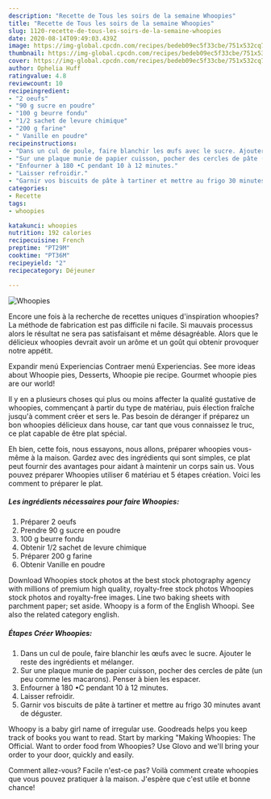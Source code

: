 ```yaml
---
description: "Recette de Tous les soirs de la semaine Whoopies"
title: "Recette de Tous les soirs de la semaine Whoopies"
slug: 1120-recette-de-tous-les-soirs-de-la-semaine-whoopies
date: 2020-08-14T09:49:03.439Z
image: https://img-global.cpcdn.com/recipes/bedeb09ec5f33cbe/751x532cq70/whoopies-photo-principale-de-la-recette.jpg
thumbnail: https://img-global.cpcdn.com/recipes/bedeb09ec5f33cbe/751x532cq70/whoopies-photo-principale-de-la-recette.jpg
cover: https://img-global.cpcdn.com/recipes/bedeb09ec5f33cbe/751x532cq70/whoopies-photo-principale-de-la-recette.jpg
author: Ophelia Huff
ratingvalue: 4.8
reviewcount: 10
recipeingredient:
- "2 oeufs"
- "90 g sucre en poudre"
- "100 g beurre fondu"
- "1/2 sachet de levure chimique"
- "200 g farine"
- " Vanille en poudre"
recipeinstructions:
- "Dans un cul de poule, faire blanchir les œufs avec le sucre. Ajouter le reste des ingrédients et mélanger."
- "Sur une plaque munie de papier cuisson, pocher des cercles de pâte (un peu comme les macarons). Penser à bien les espacer."
- "Enfourner à 180 •C pendant 10 à 12 minutes."
- "Laisser refroidir."
- "Garnir vos biscuits de pâte à tartiner et mettre au frigo 30 minutes avant de déguster."
categories:
- Recette
tags:
- whoopies

katakunci: whoopies 
nutrition: 192 calories
recipecuisine: French
preptime: "PT29M"
cooktime: "PT36M"
recipeyield: "2"
recipecategory: Déjeuner

---
```



![Whoopies](https://img-global.cpcdn.com/recipes/bedeb09ec5f33cbe/751x532cq70/whoopies-photo-principale-de-la-recette.jpg)

Encore une fois à la recherche de recettes uniques d'inspiration whoopies? La méthode de fabrication est pas difficile ni facile. Si mauvais processus alors le résultat ne sera pas satisfaisant et même désagréable. Alors que le délicieux whoopies devrait avoir un arôme et un goût qui obtenir provoquer notre appétit.

Expandir menú Experiencias Contraer menú Experiencias. See more ideas about Whoopie pies, Desserts, Whoopie pie recipe. Gourmet whoopie pies are our world!

Il y en a plusieurs choses qui plus ou moins affecter la qualité gustative de whoopies, commençant à partir du type de matériau, puis élection fraîche jusqu'à comment créer et sers le. Pas besoin de déranger if préparez un bon whoopies délicieux dans house, car tant que vous connaissez le truc, ce plat capable de être plat spécial.


Eh bien, cette fois, nous essayons, nous allons, préparer whoopies vous-même à la maison. Gardez avec des ingrédients qui sont simples, ce plat peut fournir des avantages pour aidant à maintenir un corps sain us. Vous pouvez préparer Whoopies utiliser 6 matériau et 5 étapes création. Voici les comment to préparer le plat.

<!--inarticleads1-->

##### Les ingrédients nécessaires pour faire Whoopies:

1. Préparer 2 oeufs
1. Prendre 90 g sucre en poudre
1.  100 g beurre fondu
1. Obtenir 1/2 sachet de levure chimique
1. Préparer 200 g farine
1. Obtenir  Vanille en poudre


Download Whoopies stock photos at the best stock photography agency with millions of premium high quality, royalty-free stock photos Whoopies stock photos and royalty-free images. Line two baking sheets with parchment paper; set aside. Whoopy is a form of the English Whoopi. See also the related category english. 

<!--inarticleads2-->

##### Étapes Créer Whoopies:

1. Dans un cul de poule, faire blanchir les œufs avec le sucre. Ajouter le reste des ingrédients et mélanger.
1. Sur une plaque munie de papier cuisson, pocher des cercles de pâte (un peu comme les macarons). Penser à bien les espacer.
1. Enfourner à 180 •C pendant 10 à 12 minutes.
1. Laisser refroidir.
1. Garnir vos biscuits de pâte à tartiner et mettre au frigo 30 minutes avant de déguster.


Whoopy is a baby girl name of irregular use. Goodreads helps you keep track of books you want to read. Start by marking &#34;Making Whoopies: The Official. Want to order food from Whoopies? Use Glovo and we&#39;ll bring your order to your door, quickly and easily. 


Comment allez-vous? Facile n'est-ce pas? Voilà comment create whoopies que vous pouvez pratiquer à la maison. J'espère que c'est utile et bonne chance!
